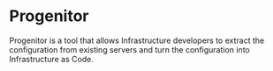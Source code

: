 # Progenitor
Progenitor is a tool that allows Infrastructure developers to extract the configuration from existing servers and turn the configuration into Infrastructure as Code.
